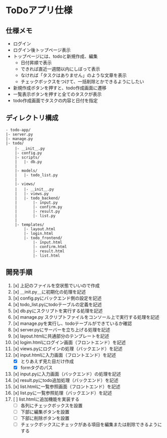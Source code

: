 # ToDoアプリ仕様
## 仕様メモ
- ログイン
- ログイン後トップページ表示
- トップページには、todoと新規作成、編集
    - 日付昇順で表示
    - できれば直近一週間以内にしぼって表示
    - なければ「タスクはありません」のような文章を表示
    - チェックボックスをつけて、一括削除とかできるようにしたい
- 新規作成ボタンを押すと、todo作成画面に遷移
- 一覧表示ボタンを押すと全てのタスクが表示
- todo作成画面でタスクの内容と日付を指定
## ディレクトリ構成
```
- todo-app/
|- server.py
|- manage.py
|- todo/
    |- ＿init＿.py
    |- config.py
    |- scripts/
    |   |- db.py
    |
    |- models/
    |   |- todo_list.py
    |
    |- views/
    |   |- ＿init＿.py
    |   |- views.py
    |   |- todo_backend/
    |       |- input.py
    |       |- confirm.py
    |       |- result.py
    |       |- list.py
    |
    |- templates/
        |- layout.html
        |- login.html
        |- todo_frontend/
            |- input.html
            |- confirm.html
            |- result.html
            |- list.html
```

## 開発手順
1. [x] 上記のファイルを空状態でいいので作成
2. [x] ＿init.py＿に初期化の処理を記述
3. [x] config.pyにバックエンド側の設定を記述
4. [x] todo_list.pyにtodoテーブルの定義を記述
5. [x] db.pyにスクリプトを実行する処理を記述
6. [x] manage.py スクリプトファイルをコンソール上で実行する処理を記述
7. [x] manage.pyを実行し、todoテーブルができているか確認
8. [x] server.pyにサーバーを立ち上げる処理を記述
9. [x] layout.htmlに共通部分のテンプレートを記述
10. [x] logim.htmlにログイン画面（フロントエンド）を記述
11. [x] views.pyにログインの処理（バックエンド）を記述
12. [x] input.htmlに入力画面（フロントエンド）を記述
    - [x] とりあえず見た目だけ作成
    - [x] formタグのパス
13. [x] input.pyに入力画面（バックエンド）の処理を記述
14. [x] result.pyにtodo追加処理（バックエンド）を記述
15. [x] list.htmlに一覧参照画面（フロントエンド）を記述
16. [x] list.pyに一覧参照処理（バックエンド）を記述
17. [ ] list.htmlに追加機能を実装する
    - [ ] 各列にチェックボックスを設置
    - [ ] 下部に編集ボタンを設置
    - [ ] 下部に削除ボタンを設置
    - [ ] チェックボックスにチェックがある項目を編集または削除できるようにする
